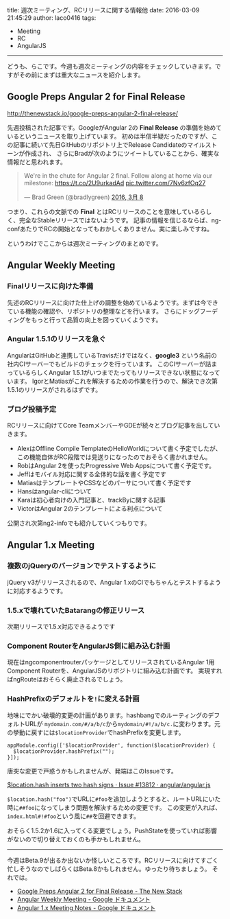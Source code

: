 title: 週次ミーティング、RCリリースに関する情報他
date: 2016-03-09 21:45:29
author: laco0416
tags:
- Meeting
- RC
- AngularJS
---

どうも、らこです。今週も週次ミーティングの内容をチェックしていきます。ですがその前にまずは重大なニュースを紹介します。

## Google Preps Angular 2 for Final Release
http://thenewstack.io/google-preps-angular-2-final-release/

先週投稿された記事です。GoogleがAngular 2の **Final Release** の準備を始めているというニュースを取り上げています。
初めは半信半疑だったのですが、この記事に続いて先日GitHubのリポジトリ上でRelease Candidateのマイルストーンが作成され、
さらにBradが次のようにツイートしていることから、確実な情報だと思われます。

<blockquote class="twitter-tweet" data-lang="ja"><p lang="en" dir="ltr">We&#39;re in the chute for Angular 2 final. Follow along at home via our milestone: <a href="https://t.co/2U9urkadAd">https://t.co/2U9urkadAd</a> <a href="https://t.co/7Nv6zfOq27">pic.twitter.com/7Nv6zfOq27</a></p>&mdash; Brad Green (@bradlygreen) <a href="https://twitter.com/bradlygreen/status/707291878777982976">2016, 3月 8</a></blockquote>
<script async src="//platform.twitter.com/widgets.js" charset="utf-8"></script>

つまり、これらの文脈での **Final** とはRCリリースのことを意味しているらしく、完全なStableリリースではないようです。
記事の情報を信じるならば、ng-confあたりでRCの開始となってもおかしくありません。実に楽しみですね。


というわけでここからは週次ミーティングのまとめです。

## Angular Weekly Meeting
### Finalリリースに向けた準備
先述のRCリリースに向けた仕上げの調整を始めているようです。まずは今できている機能の確認や、リポジトリの整理などを行います。
さらにドッグフーディングをもっと行って品質の向上を図っていくようです。

### Angular 1.5.1のリリースを急ぐ
AngularはGitHubと連携しているTravisだけではなく、**google3** という名前の社内CIサーバーでもビルドのチェックを行っています。
このCIサーバーが詰まっているらしくAngular 1.5.1がいつまでたってもリリースできない状態になっています。
IgorとMatiasがこれを解決するための作業を行うので、解決でき次第1.5.1のリリースがされるはずです。

### ブログ投稿予定
RCリリースに向けてCore TeamメンバーやGDEが続々とブログ記事を出していきます。

- AlexはOffline Compile TemplateのHelloWorldについて書く予定でしたが、この機能自体がRC段階では見送りになったのでおそらく書かれません。
- RobはAngular 2を使ったProgressive Web Appsについて書く予定です。
- Jeffはモバイル対応に関する全体的な話を書く予定です
- MatiasはテンプレートやCSSなどのパーサについて書く予定です
- Hansはangular-cliについて
- Karaは初心者向けの入門記事と、trackByに関する記事
- VictorはAngular 2のテンプレートによる利点について

公開され次第ng2-infoでも紹介していくつもりです。

## Angular 1.x Meeting
### 複数のjQueryのバージョンでテストするように
jQuery v3がリリースされるので、Angular 1.xのCIでもちゃんとテストするように対応するようです。

### 1.5.xで壊れていたBatarangの修正リリース
次期リリースで1.5.x対応できるようです

### Component RouterをAngularJS側に組み込む計画
現在はngcomponentrouterパッケージとしてリリースされているAngular 1用Component Routerを、AngularJSのリポジトリに組み込む計画です。
実現すればngRouteはおそらく廃止されるでしょう。

### HashPrefixのデフォルトを`!`に変える計画
地味にでかい破壊的変更の計画があります。hashbangでのルーティングのデフォルトURLが
`mydomain.com/#/a/b/c`から`mydomain/#!/a/b/c.`に変わります。元の挙動に戻すには`$locationProvider`でhashPrefixを変更します。

```
appModule.config(['$locationProvider', function($locationProvider) {
  $locationProvider.hashPrefix("");
}]);
```

唐突な変更で戸惑うかもしれませんが、発端はこのIssueです。

[$location.hash inserts two hash signs · Issue #13812 · angular/angular.js](https://github.com/angular/angular.js/issues/13812)

`$location.hash("foo")`でURLに`#foo`を追加しようとすると、ルートURLにいた時に`##foo`になってしまう問題を解決するための変更です。
この変更が入れば、`index.html#!#foo`という風に`##`を回避できます。

おそらく1.5.2か1.6に入ってくる変更でしょう。PushStateを使っていれば影響がないので切り替えておくのも手かもしれません。

----

今週はBeta.9が出るか出ないか怪しいところです。RCリリースに向けてすごく忙しそうなのでしばらくはBeta.8かもしれません。ゆったり待ちましょう。
それでは。

- [Google Preps Angular 2 for Final Release - The New Stack](http://thenewstack.io/google-preps-angular-2-final-release/)
- [Angular Weekly Meeting - Google ドキュメント](https://docs.google.com/document/d/150lerb1LmNLuau_a_EznPV1I1UHMTbEl61t4hZ7ZpS0/edit#heading=h.wyupmi438jru)
- [Angular 1.x Meeting Notes - Google ドキュメント](https://docs.google.com/document/d/1xKEbydyUEOQ_gTbcbxy_k2myctG8EiVbeMgLgXTxIc0/edit#)

